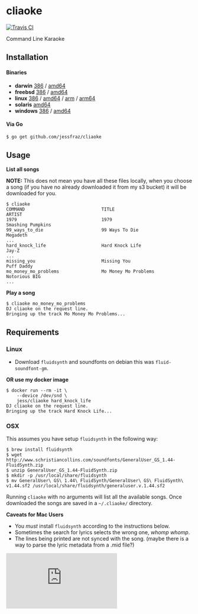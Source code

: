 # cliaoke

[![Travis CI](https://travis-ci.org/jessfraz/cliaoke.svg?branch=master)](https://travis-ci.org/jessfraz/cliaoke)

Command Line Karaoke

## Installation

#### Binaries

- **darwin** [386](https://github.com/jessfraz/cliaoke/releases/download/v0.1.0/cliaoke-darwin-386) / [amd64](https://github.com/jessfraz/cliaoke/releases/download/v0.1.0/cliaoke-darwin-amd64)
- **freebsd** [386](https://github.com/jessfraz/cliaoke/releases/download/v0.1.0/cliaoke-freebsd-386) / [amd64](https://github.com/jessfraz/cliaoke/releases/download/v0.1.0/cliaoke-freebsd-amd64)
- **linux** [386](https://github.com/jessfraz/cliaoke/releases/download/v0.1.0/cliaoke-linux-386) / [amd64](https://github.com/jessfraz/cliaoke/releases/download/v0.1.0/cliaoke-linux-amd64) / [arm](https://github.com/jessfraz/cliaoke/releases/download/v0.1.0/cliaoke-linux-arm) / [arm64](https://github.com/jessfraz/cliaoke/releases/download/v0.1.0/cliaoke-linux-arm64)
- **solaris** [amd64](https://github.com/jessfraz/cliaoke/releases/download/v0.1.0/cliaoke-solaris-amd64)
- **windows** [386](https://github.com/jessfraz/cliaoke/releases/download/v0.1.0/cliaoke-windows-386) / [amd64](https://github.com/jessfraz/cliaoke/releases/download/v0.1.0/cliaoke-windows-amd64)

#### Via Go

```bash
$ go get github.com/jessfraz/cliaoke
```

## Usage

**List all songs**

**NOTE:** This does not mean you have all these files locally, when you choose
a song (if you have no already downloaded it from my s3 bucket) it will be
downloaded for you.

```console
$ cliaoke
COMMAND                             TITLE                               ARTIST
1979                                1979                                Smashing Pumpkins
99_ways_to_die                      99 Ways To Die                      Megadeth
...
hard_knock_life                     Hard Knock Life                     Jay-Z
...
missing_you                         Missing You                         Puff Daddy
mo_money_mo_problems                Mo Money Mo Problems                Notorious BIG
...
```

**Play a song**

```console
$ cliaoke mo_money_mo_problems
DJ cliaoke on the request line.
Bringing up the track Mo Money Mo Problems...
```

## Requirements

### Linux

- Download `fluidsynth` and soundfonts on debian this was `fluid-soundfont-gm`.

**OR use my docker image**

```
$ docker run --rm -it \
    --device /dev/snd \
    jess/cliaoke hard_knock_life
DJ cliaoke on the request line.
Bringing up the track Hard Knock Life...
```


### OSX

This assumes you have setup `fluidsynth` in the following way:

```console
$ brew install fluidsynth
$ wget http://www.schristiancollins.com/soundfonts/GeneralUser_GS_1.44-FluidSynth.zip
$ unzip GeneralUser_GS_1.44-FluidSynth.zip
$ mkdir -p /usr/local/share/fluidsynth
$ mv GeneralUser\ GS\ 1.44\ FluidSynth/GeneralUser\ GS\ FluidSynth\ v1.44.sf2 /usr/local/share/fluidsynth/generaluser.v.1.44.sf2
```

Running `cliaoke` with no arguments will list all the available songs. Once downloaded the songs are saved in a `~/.cliaoke/` directory.

**Caveats for Mac Users**

- You *must* install `fluidsynth` according to the instructions below.
- Sometimes the search for lyrics selects the wrong one, *whomp whomp*.
- The lines being printed are not synced with the song. (maybe there is a way to parse the lyric metadata from a .mid file?)


[![Analytics](https://ga-beacon.appspot.com/UA-29404280-16/cliaoke/README.md)](https://github.com/jessfraz/cliaoke)
